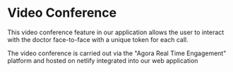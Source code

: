 # Video Conference

This video conference feature in our application allows the user to interact with the doctor face-to-face with a unique token for each call.

The video conference is carried out via the "Agora Real Time Engagement" platform and hosted on netlify integrated into our web application
